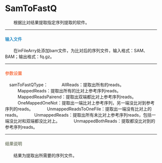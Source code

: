 # SamToFastQ
　　根据比对结果提取指定序列提取的软件。
****
#### **<i class="fa fa-dot-circle-o" aria-hidden="true" style="color:#3090C7"></i><span style="color:#3090C7"> 输入文件**
　　在inFileArry处添加bam文件，为比对后的序列文件，输入格式：SAM、BAM；输出格式：fq.gz。

****
#### **<i class="fa fa-cog" aria-hidden="true" style="color:#F88158"></i> <span style="color:#F88158">参数设置**
　<label id='samToFastQType'>samToFastQType：</label>
　　　AllReads：提取出所有的reads。
　　　MappedReads：提取出所有的比对上参考序列reads。
　　　MappedReadsPairend：提取出双端都比对上参考序列reads。
　　　OneMappedOneNot：提取出一端比对上参考序列，另一端没比对到参考序列的reads。
　　　UnmappedReadsToOneFile：提取出一端没有比对上的reads。
　　　UnmappedReads：提取出所有未比对上参考序列reads，包括一端没比对和双端都没比对上。
　　　UnmappedBothReads：提取都没比对到的参考序列reads。

****
#### **<i class="fa fa-file-text" aria-hidden="true" style="color:#848b79"></i><span style="color:#848b79"> 结果说明**
　　结果为提取出所需要的序列文件。
<div style="text-align:center">
<img data-src="1.png" width="550px"  ></img>
</div>
<div style="text-align:center">
<img data-src="2.png" width="600px" ></img>
</div>

